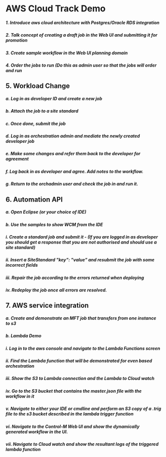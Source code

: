 # AWS Cloud Track Demo

##### 1.	Introduce aws cloud architecture with Postgres/Oracle RDS integration
##### 2.	Talk concept of creating a draft job in the Web UI and submitting it for promotion
##### 3.	Create sample workflow in the Web UI planning domain
##### 4.	Order the jobs to run (Do this as admin user so that the jobs will order and run
 
## 5.	Workload Change
##### a.	Log in as developer ID and create a new job
##### b.	Attach the job to a site standard
##### c.	Once done, submit the job
##### d.	Log in as orchestration admin and mediate the newly created developer job
##### e.	Make some changes and refer them back to the developer for agreement
##### f.	Log back in as developer and agree.  Add notes to the workflow.
##### g.	Return to the orchadmin user and check the job in and run it.
 
## 6.	Automation API
##### a.	Open Eclipse (or your choice of IDE)
##### b.	Use the samples to show WCM from the IDE
#####  i.	Create a standard job and submit it - (If you are logged in as developer you should get a response that you are not authorised and should use a site standard)
#####  ii.	Insert a SiteStandard "key": "value" and resubmit the job with some incorrect fields
#####  iii.	Repair the job according to the errors returned when deploying
#####  iv.	Redeploy the job once all errors are resolved.
 
## 7.	AWS service integration
##### a.	Create and demonstrate an MFT job that transfers from one instance to s3
 
##### b.	Lambda Demo
#####  i.	Log in to the aws console and navigate to the Lambda Functions screen
#####  ii.	Find the Lambda function that will be demonstrated for even based orchestration
#####  iii.	Show the S3 to Lambda connection and the Lambda to Cloud watch
#####  iv.	Go to the S3 bucket that contains the master.json file with the workflow in it
#####  v.	Navigate to either your IDE or cmdline and perform an S3 copy of a .trig file to the s3 bucket described in the lambda trigger function
#####  vi.	Navigate to the Control-M Web UI and show the dynamically generated workflow in the UI.
#####  vii.	Navigate to Cloud watch and show the resultant logs of the triggered lambda function


